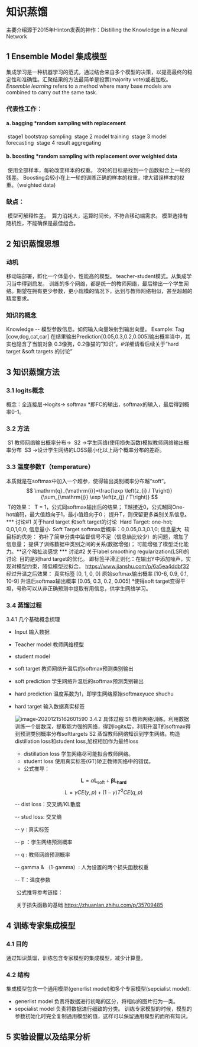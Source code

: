 

# 知识蒸馏

主要介绍源于2015年Hinton发表的神作：Distilling the Knowledge in a Neural Network

## 1 Ensemble Model 集成模型

集成学习是一种机器学习的范式，通过结合来自多个模型的决策，以提高最终的稳定性和准确性。汇聚结果的方法最简单是投票(majority vote)或者加权。
*Ensemble learning* refers to a method where many base models are combined to carry out the same task. 

### 代表性工作：
#### a. bagging *random sampling with replacement
​	stage1 bootstrap sampling
​	stage 2 model training
​	stage 3 model forecasting
​	stage 4 result aggregating 
#### b. boosting *random sampling with replacement over weighted data
​	使用全部样本，每轮改变样本的权重。
​	次轮的目标是找到一个函数拟合上一轮的残差。
​	Boosting会较小在上一轮的训练正确的样本的权重，增大错误样本的权重。（weighted data)
### 缺点：
​	模型可解释性差。
​	算力消耗大，运算时间长，不符合移动端需求。
​	模型选择有随机性，不能确保是最佳组合。

## 2 知识蒸馏思想
### 动机
移动端部署，孵化一个体量小，性能高的模型。
teacher-student模式。从集成学习当中得到启发。
训练的多个网络，都是统一的教师网络，最后输出一个学生网络。期望在拥有更少参数，更小规模的情况下，达到与教师网络相似，甚至超越的精度要求。

### 知识的概念
Knowledge -- 模型参数信息。如何输入向量映射到输出向量。
Example:
Tag [cow,dog,cat,car]
在结果输出Prediction[0.05,0.3,0.2,0.005]输出概率当中，其实也隐含了当前对象 0.3像狗，0.2像猫的”知识“。#详细请看后续关于“hard target &soft targets 的讨论”

## 3 知识蒸馏方法
### 3.1 logits概念
概念：全连接层->logits-> softmax *即FC的输出，softmax的输入，最后得到概率0-1。
### 3.2 方法
​	S1 教师网络输出概率分布->
​	S2 ->学生网络(使用损失函数)模拟教师网络输出概率分布
​	S3 ->设计学生网络的LOSS最小化以上两个概率分布的差距。
### 3.3 温度参数T（temperature）
本质就是在softmax中加入一个超参，使得输出类别概率分布越“soft”。
$$
\mathrm{q}_{\mathrm{i}}=\frac{\exp \left(z_{i} / T\right)}{\sum_{\mathrm{j}} \exp \left(z_{j} / T\right)}
$$
​	T的效果：
​		T = 1，公式同softmax输出后的结果；
​		T越接近0，公式越同One-hot编码，最大值趋向于1，最小值趋向于0；
​		提升T，则保留更多类别关系信息。
*** 讨论#1 关于hard target 和soft target的讨论
​	Hard Target: one-hot; 0,0,1,0,0; 信息量小
​	Soft Target softmax后概率：0,0.05,0.3,0.1,0; 信息量大
​		软目标的优势：
​			弥补了简单分类中监督信号不足（信息熵比较少）的问题，增加了信息量；
​			提供了训练数据中类别之间的关系(数据增强)；
​			可能增强了模型泛化能力。**这个略扯淡感觉
*** 讨论#2 关于label smoothing regularization(LSR)的讨论
​	目的是对hard target的优化。
​	即标签平滑正则化：在输出Y中添加噪声，实现对模型约束，降低模型过拟合。
​	https://www.jianshu.com/p/6a5ea4ddbf32
经过升温之后效果：
真实标签                                [0, 1, 0, 0]
原始softmax输出概率            [10-6, 0.9, 0.1, 10-9]
升温后softmax输出概率         [0.05, 0.3, 0.2, 0.005]
*使得soft target变得平坦，号称可以从非正确预测中提取有用信息，供学生网络学习。

### 3.4 蒸馏过程
3.4.1 几个基础概念梳理
- Input 输入数据

- Teacher model 教师网络模型

- student model

- soft target 教师网络升温后的softmax预测类别输出

- soft prediction 学生网络升温后的softmax预测类别输出

- hard prediction 温度系数为1，即学生网络原始softmaxyuce shuchu 

- hard target 输入数据真实标签

  ![image-20201215162601590](C:\Users\maggie\AppData\Roaming\Typora\typora-user-images\image-20201215162601590.png)
  3.4.2 具体过程
  S1 教师网络训练。利用数据训练一个层数深，提取能力强的网络，得到logits后，利用升温T的softmax得到预测类别概率分布softtargets
  S2 蒸馏教师网络知识到学生网络。构造distillation loss和student loss,加权相加作为最终loss

  - distillation loss 学生网络尽可能拟合教师网络。
  - student loss 使用真实标签(GT)矫正教师网络中的错误。
  - 公式推导：

  $$
  \boldsymbol{L}=\alpha \boldsymbol{L}_{\text {soft}}+\boldsymbol{\beta} \boldsymbol{L}_{\boldsymbol{h} \boldsymbol{a r d}}
  $$
  $$
  L=\gamma C E(y, p)+(1-\gamma) T^{2} C E(q, p)
  $$

  -- dist loss：交叉熵/KL散度

  -- stud loss: 交叉熵

  -- y : 真实标签

  -- p ：学生网络预测概率

  -- q : 教师网络预测概率

  -- gamma & （1-gamma）: 人为设置的两个损失函数权重

  -- T：温度参数

  ​	公式推导参考链接：

  ​	关于损失函数的基础 https://zhuanlan.zhihu.com/p/35709485


## 4 训练专家集成模型
### 4.1 目的
通过知识蒸馏，训练包含专家模型的集成模型，减少计算量。
### 4.2 结构
集成模型包含一个通用模型(generlist model)和多个专家模型(sepcialist model).
- generlist model
	负责将数据进行初略的区分，将相似的图片归为一类。
- sepcialist model
	负责将数据进行细致的分类。
	训练专家模型的时候，模型的参数初始化时完全复制通用模型的值，这样可以保留通用模型的而所有知识。
## 5 实验设置以及结果分析

